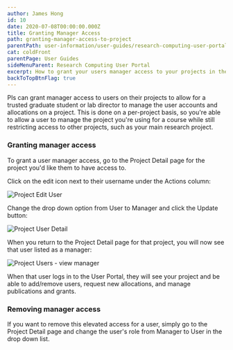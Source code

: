 ```yaml
---
author: James Hong
id: 10
date: 2020-07-08T00:00:00.000Z
title: Granting Manager Access
path: granting-manager-access-to-project
parentPath: user-information/user-guides/research-computing-user-portal
cat: coldFront
parentPage: User Guides
sideMenuParent: Research Computing User Portal
excerpt: How to grant your users manager access to your projects in the Research Computing User Portal.
backToTopBtnFlag: true
---
```


PIs can grant manager access to users on their projects to allow for a trusted graduate student or lab director to manage the user accounts and allocations on a project.  This is done on a per-project basis, so you're able to allow a user to manage the project you're using for a course while still restricting access to other projects, such as your main research project.

### Granting manager access

To grant a user manager access, go to the Project Detail page for the project you'd like them to have access to.

Click on the edit icon next to their username under the Actions column:

![Project Edit User](/images/coldfront_project_edituser.png)

Change the drop down option from User to Manager and click the Update button:

![Project User Detail](/images/coldfront_project_userdetail.png)

When you return to the Project Detail page for that project, you will now see that user listed as a manager:

![Project Users - view manager](/images/coldfront_project_usersmanager.png)

When that user logs in to the User Portal, they will see your project and be able to add/remove users, request new allocations, and manage publications and grants.

### Removing manager access

If you want to remove this elevated access for a user, simply go to the Project Detail page and change the user's role from Manager to User in the drop down list.
